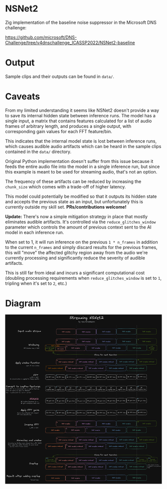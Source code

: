 # NSNet2

Zig implementation of the baseline noise suppressor in the Microsoft DNS challenge:

https://github.com/microsoft/DNS-Challenge/tree/v4dnschallenge_ICASSP2022/NSNet2-baseline

# Output

Sample clips and their outputs can be found in `data/`.


# Caveats

From my limited understanding it seems like NSNet2 doesn't provide a way to save its internal hidden
state between inference runs. The model has a single input, a matrix that contains features calculated
for a list of audio frames of arbitrary length, and produces a single output, with corresponding gain
values for each FFT feature/bin.

This indicates that the internal model state is lost between inference runs, which causes audible audio
artifacts which can be heard in the sample clips contained in the `data/` directory.

Original Python implementation doesn't suffer from this issue because it feeds the entire audio file 
into the model in a single inference run, but since this example is meant to be used for streaming
audio, that's not an option.

The frequency of these artifacts can be reduced by increasing the `chunk_size` which comes with a 
trade-off of higher latency.

This model could potentially be modified so that it outputs its hidden state and accepts the previous
state as an input, but unfortunately this is currently outside my skill set. **PRs/contributions welcome!**

**Update:** There's now a simple mitigation strategy in place that mostly eliminates audible artifacts.
It's controlled via the `reduce_glitches_window` parameter which controls the amount of previous context
sent to the AI model in each inference run.

When set to 1, it will run inference on the previous `1 * n_frames` in addition to the current `n_frames` 
and simply discard results for the previous frames, this will "move" the affected glitchy region
away from the audio we're currently processing and significantly reduce the severity of audible artifacts.

This is still far from ideal and incurs a significant computational cost (doubling processing 
requirements when `reduce_glitches_window` is set to `1`, tripling when it's set to `2`, etc.)

# Diagram

![NSNet2 Streaming Diagram](data/NSNet2_Flow_dark.png)


